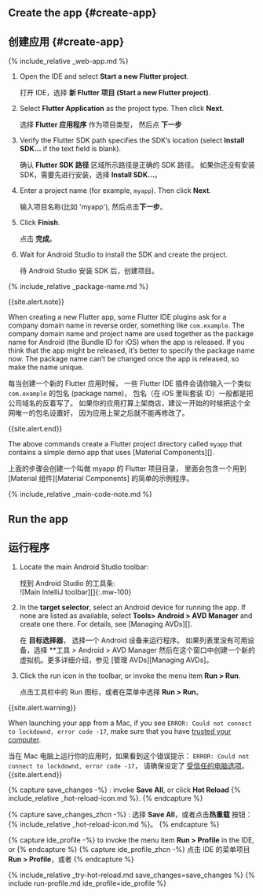<div class="tab-pane active" id="androidstudio" role="tabpanel" aria-labelledby="androidstudio-tab" markdown="1">

## Create the app {#create-app}

## 创建应用 {#create-app}

{% include_relative _web-app.md  %}

 1. Open the IDE and select **Start a new Flutter project**.

    打开 IDE，选择 **新 Flutter 项目 (Start a new Flutter project)**.
    
 1. Select **Flutter Application** as the project type. Then click **Next**.

    选择 **Flutter 应用程序** 作为项目类型， 然后点 **下一步**

 1. Verify the Flutter SDK path specifies the SDK’s location
    (select **Install SDK...** if the text field is blank).

    确认 **Flutter SDK 路径** 区域所示路径是正确的 SDK 路径。
    如果你还没有安装 SDK，需要先进行安装，选择 **Install SDK...**。
    
 1. Enter a project name (for example, `myapp`). Then click **Next**.

    输入项目名称(比如 'myapp'), 然后点击**下一步**。
    
 1. Click **Finish**.
    
    点击 **完成**。
    
 1. Wait for Android Studio to install the SDK and create the project.
    
    待 Android Studio 安装 SDK 后，创建项目。

{% include_relative _package-name.md  %}

{{site.alert.note}}

  When creating a new Flutter app, some Flutter IDE plugins ask for a
  company domain name in reverse order, something like `com.example`.
  The company domain name and project name are used together as the
  package name for Android (the Bundle ID for iOS) when the app is released.
  If you think that the app might be released,
  it’s better to specify the package name now.
  The package name can’t be changed once the app is released,
  so make the name unique.
  
  每当创建一个新的 Flutter 应用时候，
  一些 Flutter IDE 插件会请你输入一个类似 `com.example` 的包名 (package name)，
  包名（在 iOS 里叫套装 ID）一般都是把公司域名的反着写了。
  如果你的应用打算上架商店，建议一开始的时候把这个全网唯一的包名设置好，
  因为应用上架之后就不能再修改了。
  
{{site.alert.end}}

The above commands create a Flutter project directory called `myapp` that
contains a simple demo app that uses [Material Components][].

上面的步骤会创建一个叫做 myapp 的 Flutter 项目目录，
里面会包含一个用到 [Material 组件][Material Components] 的简单的示例程序。

{% include_relative _main-code-note.md  %}

## Run the app
## 运行程序

 1. Locate the main Android Studio toolbar:<br>
    
    找到 Android Studio 的工具条:<br>
    ![Main IntelliJ toolbar][]{:.mw-100}

 1. In the **target selector**, select an Android device for running the app.
    If none are listed as available, select **Tools> Android > AVD Manager** and
    create one there. For details, see [Managing AVDs][].

    在 **目标选择器**， 选择一个 Android 设备来运行程序。
    如果列表里没有可用设备，选择 **工具 > Android > AVD Manager
    然后在这个窗口中创建一个新的虚拟机。更多详细介绍，参见 [管理 AVDs][Managing AVDs]。
    
 1. Click the run icon in the toolbar, or invoke the menu item **Run > Run**.
 
    点击工具栏中的 Run 图标，或者在菜单中选择 **Run > Run**。


{{site.alert.warning}}

  When launching your app from a Mac, if you see
  `ERROR: Could not connect to lockdownd, error code -17`,
  make sure that you have [trusted your computer][].
  
  当在 Mac 电脑上运行你的应用时，如果看到这个错误提示：
  `ERROR: Could not connect to lockdownd, error code -17`，
  请确保设定了 [受信任的电脑选项][trusted your computer]。
{{site.alert.end}}

{% capture save_changes -%}
 : invoke **Save All**, or click **Hot Reload**
 {% include_relative _hot-reload-icon.md %}.
{% endcapture %}

{% capture save_changes_zhcn -%}
  : 选择 **Save All**，或者点击**热重载** 
  按钮：{% include_relative _hot-reload-icon.md %}。
{% endcapture %}

{% capture ide_profile -%}
  to invoke the menu item **Run > Profile** in the IDE, or
{% endcapture %}
{% capture ide_profile_zhcn -%}
  点击 IDE 的菜单项目 **Run > Profile**，或者
{% endcapture %}

{% include_relative _try-hot-reload.md save_changes=save_changes %}
{% include run-profile.md ide_profile=ide_profile %}

[trusted your computer]: /docs/get-started/install/macos#trust
</div>



